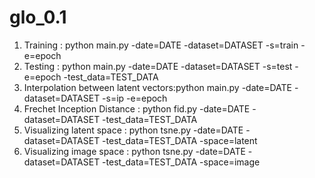 # glo_0.1
1. Training :                           python main.py -date=DATE -dataset=DATASET -s=train -e=epoch
2. Testing :                            python main.py -date=DATE -dataset=DATASET -s=test  -e=epoch -test_data=TEST_DATA
3. Interpolation between latent vectors:python main.py -date=DATE -dataset=DATASET -s=ip    -e=epoch
4. Frechet Inception Distance :         python fid.py  -date=DATE -dataset=DATASET -test_data=TEST_DATA
5. Visualizing latent space :           python tsne.py -date=DATE -dataset=DATASET -test_data=TEST_DATA -space=latent
5. Visualizing image space :            python tsne.py -date=DATE -dataset=DATASET -test_data=TEST_DATA -space=image
